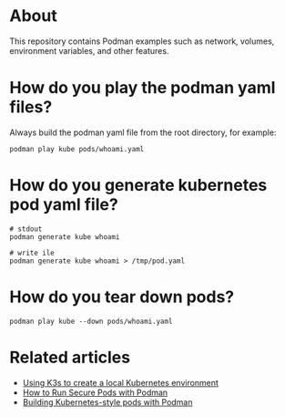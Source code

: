 # About

This repository contains Podman examples such as network, volumes, environment variables, and other features.

# How do you play the podman yaml files?

Always build the podman yaml file from the root directory, for example:

```shell
podman play kube pods/whoami.yaml
```

# How do you generate kubernetes pod yaml file?

```shell
# stdout
podman generate kube whoami

# write ile
podman generate kube whoami > /tmp/pod.yaml
```

# How do you tear down pods?

```shell
podman play kube --down pods/whoami.yaml
```

# Related articles

- [Using K3s to create a local Kubernetes environment](https://willsena.dev/using-k3s-to-create-a-local-kubernetes-environment/)
 - [How to Run Secure Pods with Podman](https://willsena.dev/how-to-run-secure-pods-with-podman/)
 - [Building Kubernetes-style pods with Podman](https://willsena.dev/building-kubernetes-style-pods-with-podman/)